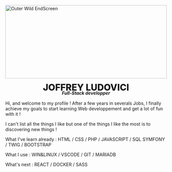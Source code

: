 
<img class="top_img" alt="Outer Wild EndScreen" src="https://staticg.sportskeeda.com/editor/2021/11/c7606-16377812723091-1920.jpg"></img>

<h1 class="title"> JOFFREY LUDOVICI </h1>
<h4 class="subtitle">Full-Stack developper</h4> 



Hi, and welcome to my profile ! After a few years in severals Jobs, I finally achieve my goals to start learning Web developpement and get a lot of fun with it !

I can't list all the things I like but one of the things I like the most is to discovering new things !

What I've learn already :
HTML / CSS / PHP / JAVASCRIPT / SQL
SYMFONY / TWIG / BOOTSTRAP

What I use : 
WIN&LINUX / VSCODE / GIT / MARIADB 

What's next : 
REACT / DOCKER / SASS 

<style>
    .title {
        margin: -3px;
        font-weight: 800;
        text-align: center;
    }
    .subtitle {
        margin: -8px 0 15px 0;
        text-align: center;
        font-style: italic;
    }
    .top_img{
        width: 100%;
        height: 230px;
        object-fit: cover;
        object-position: 0px -70px;
    }
</style>
